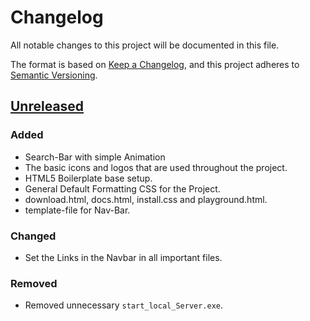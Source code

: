 # Changelog

All notable changes to this project will be documented in this file.

The format is based on [Keep a Changelog](https://keepachangelog.com/en/1.0.0/),
and this project adheres to [Semantic Versioning](https://semver.org/spec/v2.0.0.html).

## [Unreleased]

### Added

- Search-Bar with simple Animation
- The basic icons and logos that are used throughout the project.
- HTML5 Boilerplate base setup.
- General Default Formatting CSS for the Project.
- download.html, docs.html, install.css and playground.html.
- template-file for Nav-Bar.

### Changed
- Set the Links in the Navbar in all important files.

### Removed
- Removed unnecessary `start_local_Server.exe`.

[unreleased]: https://github.com/WMC-AHIF-2021/Kipper-Web/compare/dev...HEAD
